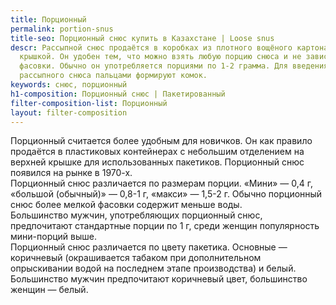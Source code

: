 ```yaml
---
title: Порционный
permalink: portion-snus
title-seo: Порционный снюс купить в Казахстане | Loose snus
descr: Рассыпной снюс продаётся в коробках из плотного вощёного картона с пластиковой
  крышкой. Он удобен тем, что можно взять любую порцию снюса и не зависеть от фабричной
  фасовки. Обычно он употребляется порциями по 1-2 грамма. Для введения под губу из
  рассыпного снюса пальцами формируют комок.
keywords: снюс, порционный
h1-composition: Порционный снюс | Пакетированный
filter-composition-list: Порционный
layout: filter-composition
---
```


Порционный считается более удобным для новичков. Он как правило продаётся в пластиковых контейнерах с небольшим отделением на верхней крышке для использованных пакетиков. Порционный снюс появился на рынке в 1970-х.<br>
Порционный снюс различается по размерам порции. «Мини» — 0,4 г, «большой (обычный)» — 0,8-1 г, «макси» — 1,5-2 г. Обычно порционный снюс более мелкой фасовки содержит меньше воды.<br>
Большинство мужчин, употребляющих порционный снюс, предпочитают стандартные порции по 1 г, среди женщин популярность мини-порций выше.<br>
Порционный снюс различается по цвету пакетика. Основные — коричневый (окрашивается табаком при дополнительном опрыскивании водой на последнем этапе производства) и белый. Большинство мужчин предпочитают коричневый цвет, большинство женщин — белый.